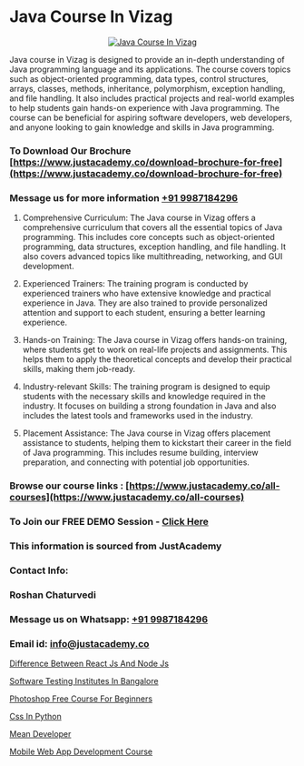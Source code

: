 # Java Course In Vizag

<p align="center">
  <a href="https://justacademy.co/course-detail/core-java-training">
    <img src="https://justacademy.co/storage2/course_image/1677245426_course_image.webp" alt="Java Course In Vizag">
  </a>
</p>


Java course in Vizag is designed to provide an in-depth understanding of Java programming language and its applications. The course covers topics such as object-oriented programming, data types, control structures, arrays, classes, methods, inheritance, polymorphism, exception handling, and file handling. It also includes practical projects and real-world examples to help students gain hands-on experience with Java programming. The course can be beneficial for aspiring software developers, web developers, and anyone looking to gain knowledge and skills in Java programming.
### To Download Our Brochure [https://www.justacademy.co/download-brochure-for-free](https://www.justacademy.co/download-brochure-for-free)
### Message us for more information [+91 9987184296](https://api.whatsapp.com/send?phone=919987184296)
1) Comprehensive Curriculum: The Java course in Vizag offers a comprehensive curriculum that covers all the essential topics of Java programming. This includes core concepts such as object-oriented programming, data structures, exception handling, and file handling. It also covers advanced topics like multithreading, networking, and GUI development.

2) Experienced Trainers: The training program is conducted by experienced trainers who have extensive knowledge and practical experience in Java. They are also trained to provide personalized attention and support to each student, ensuring a better learning experience.

3) Hands-on Training: The Java course in Vizag offers hands-on training, where students get to work on real-life projects and assignments. This helps them to apply the theoretical concepts and develop their practical skills, making them job-ready.

4) Industry-relevant Skills: The training program is designed to equip students with the necessary skills and knowledge required in the industry. It focuses on building a strong foundation in Java and also includes the latest tools and frameworks used in the industry.

5) Placement Assistance: The Java course in Vizag offers placement assistance to students, helping them to kickstart their career in the field of Java programming. This includes resume building, interview preparation, and connecting with potential job opportunities.

### Browse our course links : [https://www.justacademy.co/all-courses](https://www.justacademy.co/all-courses) 
### To Join our FREE DEMO Session - [Click Here](https://www.justacademy.co/register-for-course-demo)


### This information is sourced from JustAcademy
### Contact Info:
### Roshan Chaturvedi
### Message us on Whatsapp: [+91 9987184296](https://api.whatsapp.com/send?phone=919987184296)
### Email id: [info@justacademy.co](mailto:info@justacademy.co)
                
[Difference Between React Js And Node Js](https://www.linkedin.com/pulse/difference-between-react-js-node-justacademy-birmingham-n3h8f?trackingId=dR0kfju1HsG0khidfQ4KfA%3D%3D&lipi=urn%3Ali%3Apage%3Ad_flagship3_company_admin%3B%2F1v6Q%2BY3Q3yYLraOs%2BoNCQ%3D%3D)

[Software Testing Institutes In Bangalore](https://www.linkedin.com/pulse/software-testing-institutes-bangalore-justacademy-delhi-h7ndc/)

[Photoshop Free Course For Beginners](https://medium.com/@justacademytraining/photoshop-free-course-for-beginners-ef1480a8302a)

[Css In Python](https://medium.com/@mistersumit961/css-in-python-b1a954123460)

[Mean Developer](https://justacademyin.github.io/Articles/Mean-Developer)

[Mobile Web App Development Course](https://justacademyin.github.io/Articles/Mobile-Web-App-Development-Course)

